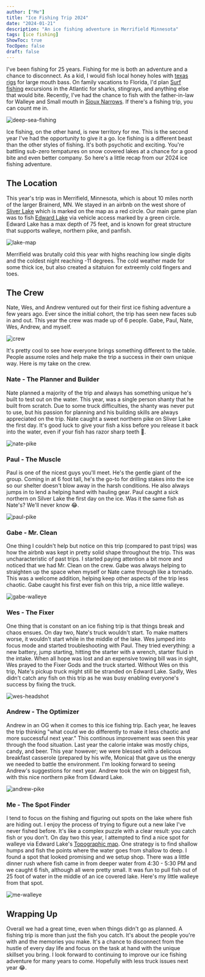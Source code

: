 ```yaml
---
author: ["Me"]
title: "Ice Fishing Trip 2024"
date: "2024-01-21"
description: "An ice fishing adventure in Merrifield Minnesota"
tags: [ice fishing]
ShowToc: true
TocOpen: false
draft: false
---
```


I've been fishing for 25 years. Fishing for me is both an adventure and a chance to disconnect. As a kid, I would fish local honey holes with [texas rigs](https://en.wikipedia.org/wiki/Texas_rig) for large mouth bass. On family vacations to Florida, I'd plan [Surf fishing](https://en.wikipedia.org/wiki/Surf_fishing#Species) excursions in the Atlantic for sharks, stingrays, and anything else that would bite. Recently, I've had the chance to fish with the father-in-law for Walleye and Small mouth in [Sioux Narrows](https://en.wikipedia.org/wiki/Sioux_Narrows-Nestor_Falls). If there's a fishing trip, you can count me in.

![deep-sea-fishing](/images/icefishing2024/deep-sea-fishing.jpg)

Ice fishing, on the other hand, is new territory for me. This is the second year I've had the opportunity to give it a go. Ice fishing is a different beast than the other styles of fishing. It's both psychotic and exciting. You're battling sub-zero tempatures on snow covered lakes at a chance for a good bite and even better company. So here's a little recap from our 2024 ice fishing adventure.

## The Location

This year's trip was in Merrifield, Minnesota, which is about 10 miles north of the larger Brainerd, MN. We stayed in an airbnb on the west shore of [Sliver Lake](https://www.dnr.state.mn.us/areas/fisheries/eastmetro/lakes/silverNB.html) which is marked on the map as a red circle. Our main game plan was to fish [Edward Lake](https://www.dnr.state.mn.us/lakefind/lake.html?id=18030500) via vehicle access marked by a green circle. Edward Lake has a max depth of 75 feet, and is known for great structure that supports walleye, northern pike, and panfish.

![lake-map](/images/icefishing2024/lake-map.jpg)

Merrifield was brutally cold this year with highs reaching low single digits and the coldest night reaching -11 degrees. The cold weather made for some thick ice, but also created a sitatuion for extreemly cold fingers and toes.

## The Crew

Nate, Wes, and Andrew ventured out for their first ice fishing adventure a few years ago. Ever since the initial cohort, the trip has seen new faces sub in and out. This year the crew was made up of 6 people. Gabe, Paul, Nate, Wes, Andrew, and myself.

![crew](/images/icefishing2024/crew.jpg)

 It's pretty cool to see how everyone brings something different to the table. People assume roles and help make the trip a success in their own unique way. Here is my take on the crew. 

### Nate - The Planner and Builder

 Nate planned a majority of the trip and always has something unique he's built to test out on the water. This year, was a single person shanty that he built from scratch. Due to some truck difficulties, the shanty was never put to use, but his passion for planning and his building skills are always appreciated on the trip. Nate caught a sweet northern pike on Sliver Lake the first day. It's good luck to give your fish a kiss before you release it back into the water, even if your fish has razor sharp teeth 🙈.

![nate-pike](/images/icefishing2024/nate-pike.jpg)

### Paul - The Muscle

Paul is one of the nicest guys you'll meet. He's the gentle giant of the group. Coming in at 6 foot tall, he's the go-to for drilling stakes into the ice so our shelter doesn't blow away in the harsh conditions. He also always jumps in to lend a helping hand with hauling gear. Paul caught a sick northern on Silver Lake the first day on the ice. Was it the same fish as Nate's? We'll never know 😂.

![paul-pike](/images/icefishing2024/paul-pike.jpg)

### Gabe - Mr. Clean

One thing I couldn't help but notice on this trip (compared to past trips) was how the airbnb was kept in pretty solid shape throughout the trip. This was uncharacteristic of past trips. I started paying attention a bit more and noticed that we had Mr. Clean on the crew. Gabe was always helping to straighten up the space when myself or Nate came through like a tornado. This was a welcome addition, helping keep other aspects of the trip less chaotic. Gabe caught his first ever fish on this trip, a nice little walleye.

![gabe-walleye](/images/icefishing2024/gabe-walleye.jpg)

### Wes - The Fixer

One thing that is constant on an ice fishing trip is that things break and chaos ensues. On day two, Nate's truck wouldn't start. To make matters worse, it wouldn't start while in the middle of the lake. Wes jumped into focus mode and started troubleshooting with Paul. They tried everything: a new battery, jump starting, hitting the starter with a wrench, starter fluid in the intake. When all hope was lost and an expensive towing bill was in sight, Wes prayed to the Fixer Gods and the truck started. Without Wes on this trip, Nate's pickup truck might still be stranded on Edward Lake. Sadly, Wes didn't catch any fish on this trip as he was busy enabling everyone's success by fixing the truck.

![wes-headshot](/images/icefishing2024/wes-headshot.jpg)

### Andrew - The Optimizer

Andrew in an OG when it comes to this ice fishing trip. Each year, he leaves the trip thinking "what could we do differently to make it less chaotic and more successful next year." This continous improvement was seen this year through the food situation. Last year the calorie intake was mostly chips, candy, and beer. This year however; we were blessed with a delicous breakfast casserole (prepared by his wife, Monica) that gave us the energy we needed to battle the environment. I'm looking forward to seeing Andrew's suggestions for next year. Andrew took the win on biggest fish, with this nice northern pike from Edward Lake.

![andrew-pike](/images/icefishing2024/andrew-pike.jpg)

### Me - The Spot Finder

I tend to focus on the fishing and figuring out spots on the lake where fish are hiding out. I enjoy the process of trying to figure out a new lake  I've never fished before. It's like a complex puzzle with a clear result: you catch fish or you don't. On day two this year, I attempted to find a nice spot for walleye via Edward Lake's [Topographic map](https://en.wikipedia.org/wiki/Topographic_map). One strategy is to find shallow humps and fish the points where the water goes from shallow to deep. I found a spot that looked promising and we setup shop. There was a little dinner rush where fish came in from deeper water from 4:30 - 5:30 PM and we caught 6 fish, although all were pretty small. It was fun to pull fish out of 25 foot of water in the middle of an ice covered lake. Here's my little walleye from that spot.

![me-walleye](/images/icefishing2024/me-walleye.jpg)


## Wrapping Up

Overall we had a great time, even when things didn't go as planned. A fishing trip is more than just the fish you catch. It's about the people you're with and the memories you make. It's a chance to disconnect from the hustle of every day life and focus on the task at hand with the unique skillset you bring. I look forward to continuing to improve our ice fishing adventure for many years to come. Hopefully with less truck issues next year 😂.
